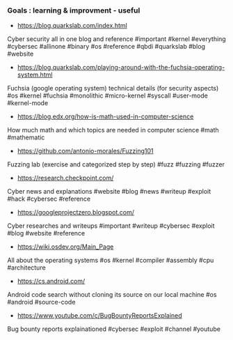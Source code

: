### Goals : learning & improvment - useful

- https://blog.quarkslab.com/index.html

Cyber security all in one blog and reference #important #kernel #everything #cybersec #allinone #binary #os #reference #qbdi #quarkslab #blog #website

- https://blog.quarkslab.com/playing-around-with-the-fuchsia-operating-system.html

Fuchsia (google operating system) technical details (for security aspects) #os #kernel #fuchsia #monolithic #micro-kernel #syscall #user-mode #kernel-mode

- https://blog.edx.org/how-is-math-used-in-computer-science

How much math and which topics are needed in computer science #math #mathematic

- https://github.com/antonio-morales/Fuzzing101

Fuzzing lab (exercise and categorized step by step) #fuzz #fuzzing #fuzzer

- https://research.checkpoint.com/

Cyber news and explanations #website #blog #news #writeup #exploit #hack #cybersec #reference

- https://googleprojectzero.blogspot.com/

Cyber researches and writeups #important #writeup #cybersec #exploit #blog #website #reference

- https://wiki.osdev.org/Main_Page

All about the operating systems #os #kernel #compiler #assembly #cpu #architecture

- https://cs.android.com/

Android code search without cloning its source on our local machine #os #android #source-code

- https://www.youtube.com/c/BugBountyReportsExplained

Bug bounty reports explainationed #cybersec #exploit #channel #youtube
